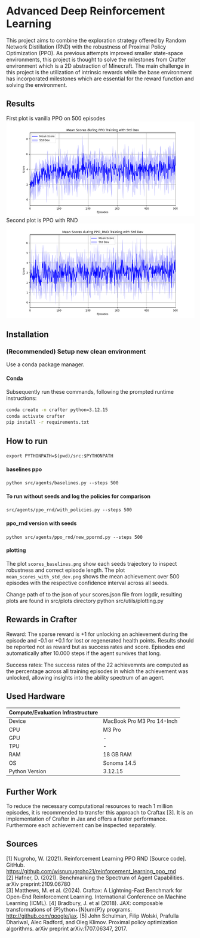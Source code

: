 # Advanced Deep Reinforcement Learning
This project aims to combine the exploration strategy offered by Random Network Distillation (RND) with the robustness of Proximal Policy Optimization (PPO). As previous attempts improved smaller state-space environments, this project is thought to solve the milestones from Crafter environment which is a 2D abstraction of Minecraft. The main challenge in this project is the utilization of intrinsic rewards while the base environment has incorporated milestones which are essential for the reward function and solving the environment. 

## Results
First plot is vanilla PPO on 500 episodes
![alt text](https://github.com/arzx/adrl-project/blob/main/src/plots/baselines_final/mean_scores_with_std_dev.png)
Second plot is PPO with RND
![alt text](https://github.com/arzx/adrl-project/blob/main/src/plots/ppo_rnd_final/mean_scores_with_std_dev.png)
## Installation
### (Recommended) Setup new clean environment
Use a conda package manager.

#### Conda
Subsequently run these commands, following the prompted runtime instructions:
```bash
conda create -n crafter python=3.12.15
conda activate crafter
pip install -r requirements.txt
```

## How to run
`export PYTHONPATH=$(pwd)/src:$PYTHONPATH`
#### baselines ppo
`python src/agents/baselines.py --steps 500`


#### To run without seeds and log the policies for comparison
`src/agents/ppo_rnd/with_policies.py --steps 500`


#### ppo_rnd version with seeds
`python src/agents/ppo_rnd/new_ppornd.py --steps 500`

#### plotting 
The plot `scores_baselines.png` show each seeds trajectory to inspect robustness and correct episode length. The plot `mean_scores_with_std_dev.png` shows the mean achievement over 500 episodes with the respective confidence interval across all seeds.

Change path of to the json of your scores.json file from logdir, resulting plots are found in src/plots directory
python src/utils/plotting.py


## Rewards in Crafter
Reward: The sparse reward is +1 for unlocking an achievement during the episode and -0.1 or +0.1 for lost or regenerated health points. Results should be reported not as reward but as success rates and score. Episodes end automatically after 10.000 steps if the agent survives that long.

Success rates: The success rates of the 22 achievemnts are computed as the percentage across all training episodes in which the achievement was unlocked, allowing insights into the ability spectrum of an agent.

## Used Hardware
| Compute/Evaluation Infrastructure    |                                      |
|:-------------------------------------|--------------------------------------|
| Device                               | MacBook Pro M3 Pro 14-Inch                  |
| CPU                                  | M3 Pro |
| GPU                                  | -                                    |
| TPU                                  | -                                    |
| RAM                                  | 18 GB RAM                       |
| OS                                   | Sonoma 14.5                        |
| Python Version                       | 3.12.15                      |

## Further Work
To reduce the necessary computational resources to reach 1 million episodes, it is recommended to transfer this approach to Craftax [3]. It is an implementation of Crafter in Jax and offers a faster performance. Furthermore each achievement can be inspected separately.

## Sources
[1] Nugroho, W. (2021). Reinforcement Learning PPO RND [Source code]. GitHub. https://github.com/wisnunugroho21/reinforcement_learning_ppo_rnd \
[2] Hafner, D. (2021). Benchmarking the Spectrum of Agent Capabilities. arXiv preprint:2109.06780 \
[3] Matthews, M. et al. (2024). Craftax: A Lightning-Fast Benchmark for Open-End Reinforcement Learning. International Conference on Machine Learning (ICML).
[4] Bradbury, J. et al (2018). JAX: composable transformations of {P}ython+{N}um{P}y programs. http://github.com/google/jax. 
[5] John Schulman, Filip Wolski, Prafulla Dhariwal, Alec Radford, and Oleg Klimov. Proximal policy
optimization algorithms. arXiv preprint arXiv:1707.06347, 2017.
